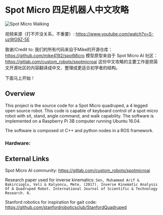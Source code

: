 # Spot Micro 四足机器人中文攻略

![Spot Micro Walking](assets/spot_micro_walking.gif)

视频来源（打不开没关系，不重要）: https://www.youtube.com/watch?v=S-uzWG9Z-5E

致谢/Credit to:
我们的所有代码来自于Mike的开源仓库：https://github.com/mike4192/spotMicro
模型原型来自于 Spot Micro AI 社区：https://gitlab.com/custom_robots/spotmicroai
这份中文攻略的主要工作是把英文开源社区的内容翻译成中文、整理成更适合初学者的结构。

下面马上开始！

## Overview
This project is the source code for a Spot Micro quadruped, a 4 legged open source robot. This code is capable of keyboard control of a spot micro robot with sit, stand, angle command, and walk capability. The software is implemented on a Raspberry Pi 3B computer running Ubuntu 16.04.

The software is composed ot C++ and python nodes in a ROS framework.

### Hardware:


## External Links
Spot Micro AI community: https://gitlab.com/custom_robots/spotmicroai

Research paper used for inverse kinematics:
`Sen, Muhammed Arif & Bakircioglu, Veli & Kalyoncu, Mete. (2017).
Inverse Kinematic Analysis Of A Quadruped Robot.
International Journal of Scientific & Technology Research. 6.`

Stanford robotics for inspiration for gait code: https://github.com/stanfordroboticsclub/StanfordQuadruped
